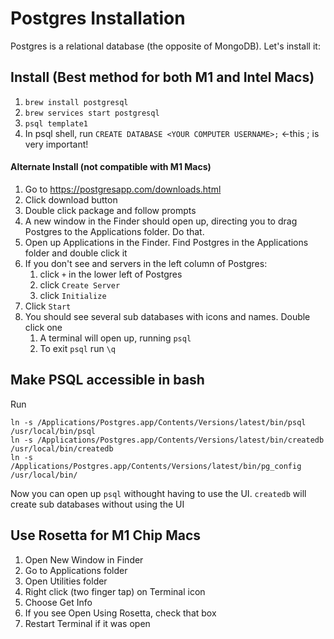 # Postgres Installation

Postgres is a relational database (the opposite of MongoDB).  Let's install it:

## Install (Best method for both M1 and Intel Macs)

1. `brew install postgresql`
1. `brew services start postgresql`
1. `psql template1`
1. In psql shell, run `CREATE DATABASE <YOUR COMPUTER USERNAME>;` <-this ; is very important!

#### Alternate Install (not compatible with M1 Macs)

1. Go to https://postgresapp.com/downloads.html
1. Click download button
1. Double click package and follow prompts
1. A new window in the Finder should open up, directing you to drag Postgres to the Applications folder.  Do that.
1. Open up Applications in the Finder.  Find Postgres in the Applications folder and double click it
1. If you don't see and servers in the left column of Postgres:
	1. click `+` in the lower left of Postgres
	1. click `Create Server`
	1. click `Initialize`
1. Click `Start`
1. You should see several sub databases with icons and names.  Double click one
	1. A terminal will open up, running `psql`
	1. To exit `psql` run `\q`

## Make PSQL accessible in bash

Run

```
ln -s /Applications/Postgres.app/Contents/Versions/latest/bin/psql /usr/local/bin/psql
ln -s /Applications/Postgres.app/Contents/Versions/latest/bin/createdb /usr/local/bin/createdb
ln -s /Applications/Postgres.app/Contents/Versions/latest/bin/pg_config /usr/local/bin/
```

Now you can open up `psql` withought having to use the UI.  `createdb` will create sub databases without using the UI

## Use Rosetta for M1 Chip Macs

1. Open New Window in Finder
1. Go to Applications folder
1. Open Utilities folder
1. Right click (two finger tap) on Terminal icon
1. Choose Get Info
1. If you see Open Using Rosetta, check that box
1. Restart Terminal if it was open